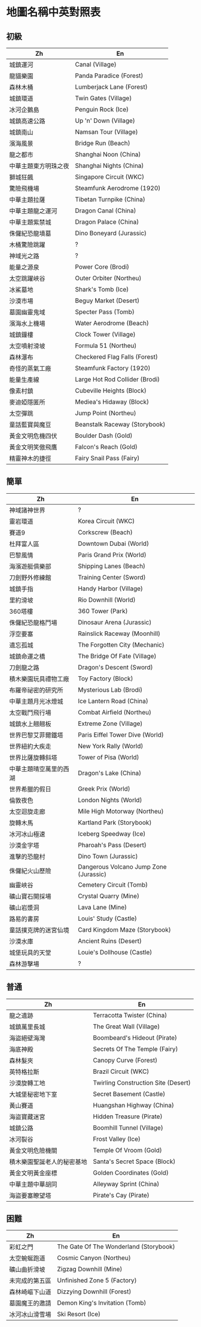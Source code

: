 # 地圖名稱中英對照表

## 初級

| Zh      | En                      |
| ------- | ----------------------- |
| 城鎮運河 | Canal (Village) |
| 龍貓樂園 | Panda Paradice (Forest) |
| 森林木桶 | Lumberjack Lane (Forest) |
| 城鎮環道 | Twin Gates (Village) |
| 冰河企鵝島 | Penguin Rock (Ice) |
| 城鎮高速公路 | Up 'n' Down (Village) |
| 城鎮南山 | Namsan Tour (Village) |
| 濱海風景 | Bridge Run (Beach) |
| 龍之都市 | Shanghai Noon (China) |
| 中華主題東方明珠之夜 | Shanghai Nights (China) |
| 獅城狂飆 | Singapore Circuit (WKC) |
| 驚險飛機場 | Steamfunk Aerodrome (1920) |
| 中華主題拉薩 | Tibetan Turnpike (China) |
| 中華主題龍之運河 | Dragon Canal (China) |
| 中華主題紫禁城 | Dragon Palace (China) |
| 侏儸紀恐龍墳墓 | Dino Boneyard (Jurassic) |
| 木桶驚險跳躍 | ? |
| 神域光之路 | ? |
| 能量之源泉 | Power Core (Brodi) |
| 太空跳躍峽谷 | Outer Orbiter (Northeu) |
| 冰鯊墓地 | Shark's Tomb (Ice) |
| 沙漠市場 | Beguy Market (Desert) |
| 墓園幽靈鬼域 | Specter Pass (Tomb) |
| 濱海水上機場 | Water Aerodrome (Beach) |
| 城鎮鐘樓 | Clock Tower (Village) |
| 太空噴射滑坡 | Formula 51 (Northeu) |
| 森林瀑布 | Checkered Flag Falls (Forest) |
| 奇怪的蒸氣工廠 | Steamfunk Factory (1920) |
| 能量生產線 | Large Hot Rod Collider (Brodi) |
| 像素村鎮 | Cubeville Heights (Block) |
| 麥迪婭隱匿所 | Mediea's Hidaway (Block) |
| 太空彈跳 | Jump Point (Northeu) |
| 童話藍寶與魔豆 | Beanstalk Raceway (Storybook) |
| 黃金文明危機四伏 | Boulder Dash (Gold) |
| 黃金文明笑傲飛鷹 | Falcon's Reach (Gold) |
| 精靈神木的捷徑 | Fairy Snail Pass (Fairy) |


## 簡單

| Zh      | En                      |
| ------- | ----------------------- |
| 神域諸神世界 | ? |
| 靈岩環道 | Korea Circuit (WKC) |
| 賽道9 | Corkscrew (Beach) |
| 杜拜富人區 | Downtown Dubai (World) |
| 巴黎風情 | Paris Grand Prix (World) |
| 海濱遊艇俱樂部 | Shipping Lanes (Beach) |
| 刀劍野外修練館 | Training Center (Sword) |
| 城鎮手指 | Handy Harbor (Village) |
| 里約滑坡 | Rio Downhill (World) |
| 360塔樓 | 360 Tower (Park) |
| 侏儸紀恐龍格鬥場 | Dinosaur Arena (Jurassic) |
| 浮空要塞 | Rainslick Raceway (Moonhill) |
| 遺忘孤城 | The Forgotten City (Mechanic) |
| 城鎮命運之橋 | The Bridge Of Fate (Village) |
| 刀劍龍之路 | Dragon's Descent (Sword) |
| 積木樂園玩具禮物工廠 | Toy Factory (Block) |
| 布羅帝祕密的研究所 | Mysterious Lab (Brodi) |
| 中華主題月光冰燈城 | Ice Lantern Road (China) |
| 太空戰鬥飛行場 | Combat Airfield (Northeu) |
| 城鎮水上翹翹板 | Extreme Zone (Village) |
| 世界巴黎艾菲爾鐵塔 | Paris Eiffel Tower Dive (World) |
| 世界紐約大疾走 | New York Rally (World) |
| 世界比薩旋轉斜塔 | Tower of Pisa (World) |
| 中華主題晴空萬里的西湖 | Dragon's Lake (China) |
| 世界希臘的假日 | Greek Prix (World) |
| 倫敦夜色 | London Nights (World) |
| 太空迴旋走廊 | Mile High Motorway (Northeu) |
| 旋轉木馬 | Kartland Park (Storybook) |
| 冰河冰山極速 | Iceberg Speedway (Ice) |
| 沙漠金字塔 | Pharoah's Pass (Desert) |
| 進擊的恐龍村 | Dino Town (Jurassic) |
| 侏儸紀火山歷險 | Dangerous Volcano Jump Zone (Jurassic) |
| 幽靈峽谷 | Cemetery Circuit (Tomb) |
| 礦山寶石開採場 | Crystal Quarry (Mine) |
| 礦山岩漿洞 | Lava Lane (Mine) |
| 路易的書房 | Louis' Study (Castle) |
| 童話撲克牌的迷宮仙境 | Card Kingdom Maze (Storybook) |
| 沙漠水庫 | Ancient Ruins (Desert) |
| 城堡玩具的天堂 | Louie's Dollhouse (Castle) |
| 森林游擊場 | ? |


## 普通

| Zh      | En                      |
| ------- | ----------------------- |
| 龍之遺跡 | Terracotta Twister (China) |
| 城鎮萬里長城 | The Great Wall (Village) |
| 海盜絕壁海灣 | Boombeard's Hideout (Pirate) |
| 海底神殿 | Secrets Of The Temple (Fairy) |
| 森林髮夾 | Canopy Curve (Forest) |
| 英特格拉斯 | Brazil Circuit (WKC) |
| 沙漠旋轉工地 | Twirling Construction Site (Desert) |
| 大城堡秘密地下室 | Secret Basement (Castle) |
| 黃山賽道 | Huangshan Highway (China) |
| 海盜寶藏迷宮 | Hidden Treasure (Pirate) |
| 城鎮公路 | Boomhill Tunnel (Village) |
| 冰河裂谷 | Frost Valley (Ice) |
| 黃金文明危險機關 | Temple Of Vroom (Gold) |
| 積木樂園聖誕老人的秘密基地 | Santa's Secret Space (Block) |
| 黃金文明黃金座標 | Golden Coordinates (Gold) |
| 中華主題中華胡同 | Alleyway Sprint (China) |
| 海盜要塞瞭望塔 | Pirate's Cay (Pirate) |


## 困難

| Zh      | En                      |
| ------- | ----------------------- |
| 彩虹之門 | The Gate Of The Wonderland (Storybook) |
| 太空蜿蜒跑道 | Cosmic Canyon (Northeu) |
| 礦山曲折滑坡 | Zigzag Downhill (Mine) |
| 未完成的第五區 | Unfinished Zone 5 (Factory) |
| 森林崎嶇下山道 | Dizzying Downhill (Forest) |
| 墓園魔王的邀請 | Demon King's Invitation (Tomb) |
| 冰河冰山滑雪場 | Ski Resort (Ice) |
